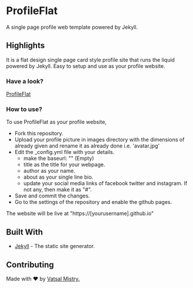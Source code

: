 # ProfileFlat

A single page profile web template powered by Jekyll.

## Highlights

It is a flat design single page card style profile site that runs the liquid powered by Jekyll. Easy to setup and use as your profile website.

### Have a look?

[ProfileFlat](https://mistryvatsal.github.io/profileflat/)

### How to use?

To use ProfileFlat as your profile website, 


* Fork this repository.
* Upload your profile picture in images directory with the dimensions of already given and rename it as already done i.e. 'avatar.jpg'
* Edit the _config.yml file with your details.
    * make the baseurl: "" (Empty)
    * title as the title for your webpage.
    * author as your name.
    * about as your single line bio.
    * update your social media links of facebook twitter and instagram. If not any, then make it as "#".
* Save and commit the changes.
* Go to the settings of the repository and enable the  github pages.

The website will be live at "https://[yourusername].github.io"

## Built With

* [Jekyll](https://jekyllrb.com/) - The static site generator.

## Contributing

Made with ❤ by [Vatsal Mistry.](https://mistryvatsal.github.io)




